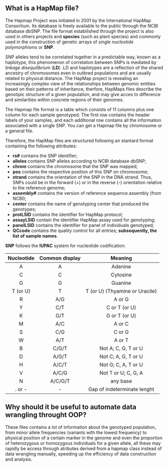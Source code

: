 
## **What is a HapMap file?**

The Hapmap Project was initiated in 2001 by the International HapMap Consortium. Its database is freely available to the public through the NCBI database dbSNP. The file format estabilished through the project is also used in others projects and **species** (such as plant species) and commonly used in the construction of genetic arrays of *single nucleotide polymorphisms* or **SNP**. 

SNP alleles tend to be correlated together in a predictable way, known as a haplotype, this phenomenon of correlation between SNPs is mediated by *linkage disequilibrium* (**LD**) .LD and haplotypes are a reflection of the shared ancestry of chromosomes even in outbred populations and are usually related to physical distance. The HapMap project is revealing an increasingly complex view of the relationships between genomic entities based on their patterns of inheritance, therfore, HapMaps files describe the genotipic structure of a given population, and may give acces to difference and similarities within concrete regions of their genomes.

The Hapmap file format is a table which consists of 11 columns plus one column for each sample genotyped. The first row contains the header labels of your samples, and each additional row contains all the information associated with a single SNP. You can get a Hapmap file by chromosome or a general file.

Therefore, the HapMap files are structured following an stantard format containing the following attributes:

- **rs#** contains the SNP identifier;
- **alleles** contains SNP alleles according to NCBI database dbSNP;
- **chrom** contains the chromosome that the SNP was mapped;
- **pos** contains the respective position of this SNP on chromosome;
- **strand** contains the orientation of the SNP in the DNA strand. Thus, SNPs could be in the forward (+) or in the reverse (-) orientation relative to the reference genome;
- **assembly#** contains the version of reference sequence assembly (from NCBI);
- **center** contains the name of genotyping center that produced the genotypes;
- **protLSID** contains the identifier for HapMap protocol;
- **assayLSID** contain the identifier HapMap assay used for genotyping;
- **panelLSID** contains the identifier for panel of individuals genotyped;
- **QCcode** contains the quality control for all entries;
**subsequently, the list of sample names**.

**SNP** follows the **IUPAC** system for nucleotide codification:

| Nucleotide | Common display | Meaning |
| :---: | :---: | :---: |
| A | A | Adenine |
| C | C | Cytosine |
| G | G | Guanine |
| T (or U) | T | T (or U) (Thyamine or Uracile)|
| R | A/G | A or G |
| Y | C/T | C or T (or U) |
| K | G/T | G or T (or U) |
| M | A/C | A or C |
| S | C/G | C or G |
| W | A/T | A or T |
| B | C/G/T | Not A; C, G, T or U |
| D | A/G/T | Not C; A, G, T or U  |
| H | A/C/T | Not G; C, A, T or U  |
| V | A/C/G | Not T or U; C, G, A  |
| N | A/C/G/T | any base |
| . or - | - | Gap of indeterminate lenght |



## **Why should it be useful to automate data wrangling throught OOP?**

These files contains a lot of information about the genotyped population, from minor allele frequencies (variants with the lowest frequency) to physical position of a certain marker in the genome and even the proportion of heterozygous or homozygous individuals for a given allele, all these may rapidly be access through atributes derived from a hapmap class instead of data wrangling manually, speeding up the efficiency of data construction and analysis.
